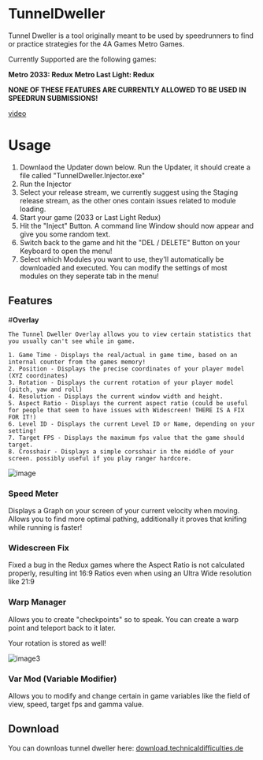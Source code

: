 # TunnelDweller

Tunnel Dweller is a tool originally meant to be used by speedrunners to find or practice strategies for the 4A Games Metro Games.

Currently Supported are the following games:

**Metro 2033: Redux**
**Metro Last Light: Redux**

**NONE OF THESE FEATURES ARE CURRENTLY ALLOWED TO BE USED IN SPEEDRUN SUBMISSIONS!**

[video](https://www.youtube.com/watch?v=zFGsGG-Mvx0)

# Usage

1. Downlaod the Updater down below. Run the Updater, it should create a file called "TunnelDweller.Injector.exe"
2. Run the Injector
3. Select your release stream, we currently suggest using the Staging release stream, as the other ones contain issues related to module loading.
4. Start your game (2033 or Last Light Redux)
5. Hit the "Inject" Button. A command line Window should now appear and give you some random text.
6. Switch back to the game and hit the "DEL / DELETE" Button on your Keyboard to open the menu!
7. Select which Modules you want to use, they'll automatically be downloaded and executed. You can modify the settings of most modules on they seperate tab in the menu!

## Features

#**Overlay**
```
The Tunnel Dweller Overlay allows you to view certain statistics that you usually can't see while in game.

1. Game Time - Displays the real/actual in game time, based on an internal counter from the games memory!
2. Position - Displays the precise coordinates of your player model (XYZ coordinates)
3. Rotation - Displays the current rotation of your player model (pitch, yaw and roll)
4. Resolution - Displays the current window width and height. 
5. Aspect Ratio - Displays the current aspect ratio (could be useful for people that seem to have issues with Widescreen! THERE IS A FIX FOR IT!)
6. Level ID - Displays the current Level ID or Name, depending on your setting!
7. Target FPS - Displays the maximum fps value that the game should target.
8. Crosshair - Displays a simple corsshair in the middle of your screen. possibly useful if you play ranger hardcore.

```

![image](https://github.com/Corvex-2/TunnelDweller/assets/22897151/0ad8ad5d-d9e4-4434-a8ef-c7ffe0e5d264)

### Speed Meter

Displays a Graph on your screen of your current velocity when moving. Allows you to find more optimal pathing, additionally it proves that knifing while running is faster!

### Widescreen Fix

Fixed a bug in the Redux games where the Aspect Ratio is not calculated properly, resulting int 16:9 Ratios even when using an Ultra Wide resolution like 21:9

### Warp Manager

Allows you to create "checkpoints" so to speak. You can create a warp point and teleport back to it later. 

Your rotation is stored as well!

![image3](https://github.com/Corvex-2/TunnelDweller/assets/22897151/e1052039-cbe6-4981-b7f4-43a932be5c15)

### Var Mod (Variable Modifier)

Allows you to modify and change certain in game variables like the field of view, speed, target fps and gamma value.

## Download
You can downloas tunnel dweller here: [download.technicaldifficulties.de](https://download.technicaldifficulties.de/files/metro/core/TunnelDweller.Updater.exe)
